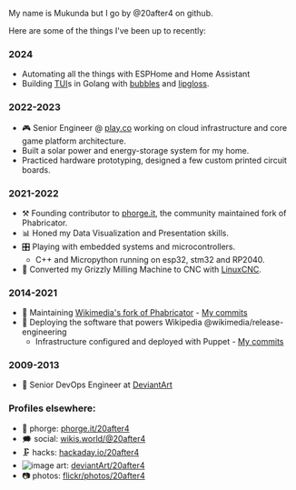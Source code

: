 My name is Mukunda but I go by @20after4 on github.

Here are some of the things I've been up to recently:

### 2024
- Automating all the things with ESPHome and Home Assistant
- Building [TUI](https://github.com/topics/tui)s in Golang with [bubbles](https://github.com/charmbracelet/bubbles/) and [lipgloss](https://github.com/charmbracelet/lipgloss).

### 2022-2023
- 🎮 Senior Engineer @ [play.co](https://github.com/play-co) working on cloud infrastructure and core game platform architecture.
- Built a solar power and energy-storage system for my home.
- Practiced hardware prototyping, designed a few custom printed circuit boards.


### 2021-2022
- ⚒️ Founding contributor to [phorge.it](https://we.phorge.it), the community maintained fork of Phabricator.
- 📊 Honed my Data Visualization and Presentation skills.
- 🎛️ Playing with embedded systems and microcontrollers.
  - C++ and Micropython running on esp32, stm32 and RP2040.
- 🔧 Converted my Grizzly Milling Machine to CNC with [LinuxCNC](https://linuxcnc.org/).

### 2014-2021
- 🔭 Maintaining [Wikimedia's fork of Phabricator](https://phabricator.wikimedia.org) - [My commits](https://phabricator.wikimedia.org/people/commits/8/)
- 🚢 Deploying the software that powers Wikipedia @wikimedia/release-engineering
  - Infrastructure configured and deployed with Puppet - [My commits](https://github.com/wikimedia/operations-puppet/commits?author=20after4)

### 2009-2013
- :art: Senior DevOps Engineer at [DeviantArt](https://www.deviantart.com/)

### Profiles elsewhere:
- 🔗 phorge: [phorge.it/20after4](https://we.phorge.it/p/20after4/)
- 🗯️ social: <a rel="me" href="https://wikis.world/@20after4">wikis.world/@20after4</a>
- 🗜️ hacks: [hackaday.io/20after4](https://hackaday.io/20after4)
- ![image](https://github.com/20after4/20after4/assets/30934/f28ada0d-b32e-408f-99bb-704dcd275b3d) art: [deviantArt/20after4](https://www.deviantart.com/20after4)
- :camera: photos: [flickr/photos/20after4](https://www.flickr.com/photos/20after4/)
